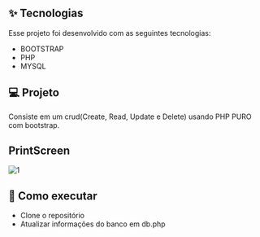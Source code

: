 

## ✨ Tecnologias

Esse projeto foi desenvolvido com as seguintes tecnologias:

- BOOTSTRAP
- PHP
- MYSQL

## 💻 Projeto

Consiste em um crud(Create, Read, Update e Delete) usando PHP PURO com bootstrap.

## PrintScreen

![1](https://user-images.githubusercontent.com/38896311/122054059-b854a480-cdbd-11eb-9cf9-cbf754a5472a.png)


## 🚀 Como executar

- Clone o repositório
- Atualizar informações do banco em db.php




